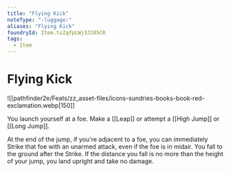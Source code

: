 ```yaml
---
title: "Flying Kick"
noteType: ":luggage:"
aliases: "Flying Kick"
foundryId: Item.tsZqfpLWj3JJ05CR
tags:
  - Item
---
```


# Flying Kick
![[pathfinder2e/Feats/zz_asset-files/icons-sundries-books-book-red-exclamation.webp|150]]

You launch yourself at a foe. Make a [[Leap]] or attempt a [[High Jump]] or [[Long Jump]].

At the end of the jump, if you're adjacent to a foe, you can immediately Strike that foe with an unarmed attack, even if the foe is in midair. You fall to the ground after the Strike. If the distance you fall is no more than the height of your jump, you land upright and take no damage.
